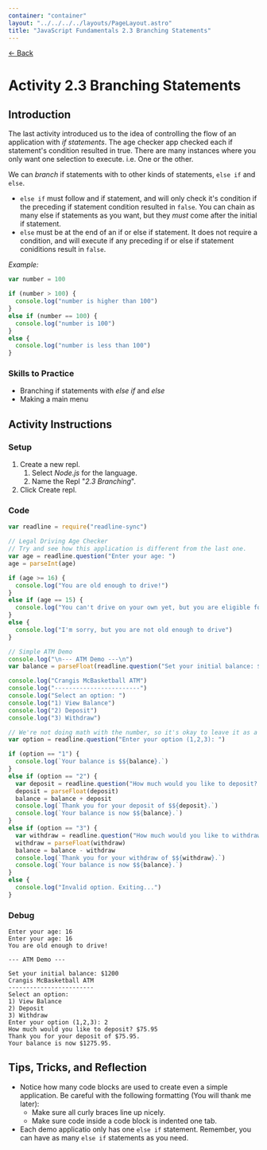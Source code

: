 ```yaml
---
container: "container"
layout: "../../../../layouts/PageLayout.astro"
title: "JavaScript Fundamentals 2.3 Branching Statements"
---
```


[← Back](/comp-sci/javascript/)

# Activity 2.3 Branching Statements

## Introduction

The last activity introduced us to the idea of controlling the flow of an application with _if statements_. The age checker app checked each if statement's condition resulted in true. There are many instances where you only want one selection to execute. i.e. One or the other.

We can _branch_ if statements with to other kinds of statements, `else if` and `else`.

- `else if` must follow and if statement, and will only check it's condition if the preceding if statement condition resulted in `false`. You can chain as many else if statements as you want, but they _must_ come after the initial if statement.
- `else` must be at the end of an if or else if statement. It does not require a condition, and will execute if any preceding if or else if statement coniditions result in `false`.

_Example:_

```js
var number = 100

if (number > 100) {
  console.log("number is higher than 100")
} 
else if (number == 100) {
  console.log("number is 100")
} 
else {
  console.log("number is less than 100")
}
```

### Skills to Practice

- Branching if statements with _else if_ and _else_
- Making a main menu

## Activity Instructions

### Setup

1. Create a new repl.
   1. Select _Node.js_ for the language.
   2. Name the Repl "_2.3 Branching_".
2. Click Create repl.

### Code

```javascript
var readline = require("readline-sync")

// Legal Driving Age Checker
// Try and see how this application is different from the last one.
var age = readline.question("Enter your age: ")
age = parseInt(age)

if (age >= 16) {
  console.log("You are old enough to drive!")
} 
else if (age == 15) {
  console.log("You can't drive on your own yet, but you are eligible for a learners permit.")
} 
else {
  console.log("I'm sorry, but you are not old enough to drive")
}

// Simple ATM Demo
console.log("\n--- ATM Demo ---\n")
var balance = parseFloat(readline.question("Set your initial balance: $"))

console.log("Crangis McBasketball ATM")
console.log("------------------------")
console.log("Select an option: ")
console.log("1) View Balance")
console.log("2) Deposit")
console.log("3) Withdraw")

// We're not doing math with the number, so it's okay to leave it as a string.
var option = readline.question("Enter your option (1,2,3): ")

if (option == "1") {
  console.log(`Your balance is $${balance}.`)
} 
else if (option == "2") {
  var deposit = readline.question("How much would you like to deposit? $")
  deposit = parseFloat(deposit)
  balance = balance + deposit
  console.log(`Thank you for your deposit of $${deposit}.`)
  console.log(`Your balance is now $${balance}.`)
} 
else if (option == "3") {
  var withdraw = readline.question("How much would you like to withdraw? $")
  withdraw = parseFloat(withdraw)
  balance = balance - withdraw
  console.log(`Thank you for your withdraw of $${withdraw}.`)
  console.log(`Your balance is now $${balance}.`)
} 
else {
  console.log("Invalid option. Exiting...")
}
```

### Debug

```
Enter your age: 16
Enter your age: 16
You are old enough to drive!

--- ATM Demo ---

Set your initial balance: $1200
Crangis McBasketball ATM
------------------------
Select an option:
1) View Balance
2) Deposit
3) Withdraw
Enter your option (1,2,3): 2
How much would you like to deposit? $75.95
Thank you for your deposit of $75.95.
Your balance is now $1275.95.
```

## Tips, Tricks, and Reflection

- Notice how many code blocks are used to create even a simple application. Be careful with the following formatting (You will thank me later):
  - Make sure all curly braces line up nicely.
  - Make sure code inside a code block is indented one tab.
- Each demo applicatio only has one `else if` statement. Remember, you can have as many `else if` statements as you need.
